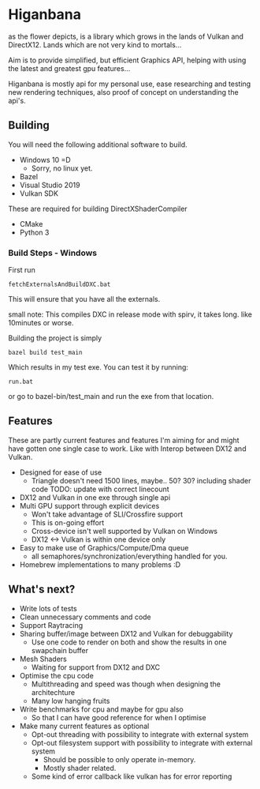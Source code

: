 # Higanbana
as the flower depicts, is a library which grows in the lands of Vulkan and DirectX12. Lands which are not very kind to mortals...

Aim is to provide simplified, but efficient Graphics API, helping with using the latest and greatest gpu features...

Higanbana is mostly api for my personal use, ease researching and testing new rendering techniques, also proof of concept on understanding the api's.

## Building
You will need the following additional software to build.
* Windows 10 =D
    * Sorry, no linux yet.
* Bazel
* Visual Studio 2019
* Vulkan SDK

These are required for building DirectXShaderCompiler
* CMake
* Python 3

### Build Steps - Windows
First run 

    fetchExternalsAndBuildDXC.bat

This will ensure that you have all the externals.

small note: This compiles DXC in release mode with spirv, it takes long. like 10minutes or worse.

Building the project is simply

    bazel build test_main

Which results in my test exe. You can test it by running:

    run.bat
or go to bazel-bin/test_main and run the exe from that location.


## Features
These are partly current features and features I'm aiming for and might have gotten one single case to work. Like with Interop between DX12 and Vulkan.
* Designed for ease of use
    * Triangle doesn't need 1500 lines, maybe.. 50? 30? including shader code TODO: update with correct linecount
* DX12 and Vulkan in one exe through single api
* Multi GPU support through explicit devices
    * Won't take advantage of SLI/Crossfire support
    * This is on-going effort
    * Cross-device isn't well supported by Vulkan on Windows
    * DX12 <-> Vulkan is within one device only
* Easy to make use of Graphics/Compute/Dma queue
    * all semaphores/synchronization/everything handled for you.
* Homebrew implementations to many problems :D

## What's next?
* Write lots of tests
* Clean unnecessary comments and code
* Support Raytracing
* Sharing buffer/image between DX12 and Vulkan for debuggability
    * Use one code to render on both and show the results in one swapchain buffer
* Mesh Shaders
    * Waiting for support from DX12 and DXC
* Optimise the cpu code
    * Multithreading and speed was though when designing the architechture
    * Many low hanging fruits
* Write benchmarks for cpu and maybe for gpu also
    * So that I can have good reference for when I optimise    
* Make many current features as optional
    * Opt-out threading with possibility to integrate with external system
    * Opt-out filesystem support with possibility to integrate with external system
        * Should be possible to only operate in-memory.
        * Mostly shader related.
    * Some kind of error callback like vulkan has for error reporting